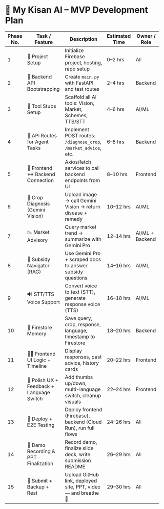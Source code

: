 # 🚀 My Kisan AI – MVP Development Plan

| Phase No. | Task / Feature                         | Description                                                                 | Estimated Time | Owner / Role       |
|-----------|-----------------------------------------|-----------------------------------------------------------------------------|----------------|--------------------|
| 1         | 🔧 Project Setup                         | Initialize Firebase project, hosting, repo setup                           | 0–2 hrs        | All                |
| 2         | 🚀 Backend API Bootstrapping             | Create `main.py` with FastAPI and test routes                              | 2–4 hrs        | Backend            |
| 3         | 🧱 Tool Stubs Setup                      | Scaffold all AI tools: Vision, Market, Schemes, TTS/STT                    | 4–6 hrs        | AI/ML              |
| 4         | 🔁 API Routes for Agent Tasks            | Implement POST routes: `/diagnose_crop`, `/market_advice`, etc.           | 6–8 hrs        | Backend            |
| 5         | 🔗 Frontend ↔ Backend Connection         | Axios/fetch services to call backend endpoints from UI                     | 8–10 hrs       | Frontend           |
| 6         | 🧠 Crop Diagnosis (Gemini Vision)        | Upload image → call Gemini Vision → return disease + remedy                | 10–12 hrs      | AI/ML              |
| 7         | 📉 Market Advisory                       | Query market trend → summarize with Gemini Pro                             | 12–14 hrs      | AI/ML + Backend    |
| 8         | 💸 Subsidy Navigator (RAG)               | Use Gemini Pro + scraped docs to answer subsidy questions                  | 14–16 hrs      | AI/ML              |
| 9         | 🔊 STT/TTS Voice Support                 | Convert voice to text (STT), generate response voice (TTS)                 | 16–18 hrs      | AI/ML              |
| 10        | 🔐 Firestore Memory                      | Save query, crop, response, language, timestamp to Firestore               | 18–20 hrs      | Backend            |
| 11        | 🧑‍🌾 Frontend UI Logic + Timeline        | Display responses, past advice, history cards                              | 20–22 hrs      | Frontend           |
| 12        | 🎨 Polish UX + Feedback + Language Switch| Add thumbs up/down, multi-language switch, cleanup visuals                 | 22–24 hrs      | Frontend           |
| 13        | 🧪 Deploy + E2E Testing                  | Deploy frontend (Firebase), backend (Cloud Run), run full flows            | 24–26 hrs      | All                |
| 14        | 🎥 Demo Recording & PPT Finalization     | Record demo, finalize slide deck, write submission README                  | 26–29 hrs      | All                |
| 15        | 📨 Submit + Backup + Rest                | Upload GitHub link, deployed site, PPT, video — and breathe 🍃              | 29–30 hrs      | All                |

